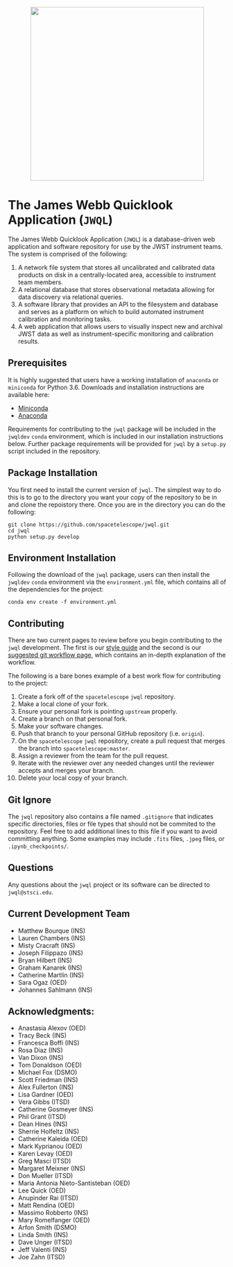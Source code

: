 <p align="center">
  <img src="https://i.imgur.com/MwnjFVM.png" width="400"/>
</p>

# The James Webb Quicklook Application (`JWQL`)

The James Webb Quicklook Application (`JWQL`) is a database-driven web application and software repository for use by the JWST instrument teams.  The system is comprised of the following:
1. A network file system that stores all uncalibrated and calibrated data products on disk in a centrally-located area, accessible to instrument team members.
2. A relational database that stores observational metadata allowing for data discovery via relational queries.
3. A software library that provides an API to the filesystem and database and serves as a platform on which to build automated instrument calibration and monitoring tasks.
4. A web application that allows users to visually inspect new and archival JWST data as well as instrument-specific monitoring and calibration results.

## Prerequisites

It is highly suggested that users have a working installation of `anaconda` or `miniconda` for Python 3.6.  Downloads and installation instructions are  available here:

- [Miniconda](https://conda.io/miniconda.html)
- [Anaconda](https://www.continuum.io/downloads)

Requirements for contributing to the `jwql` package will be included in the `jwqldev` `conda` environment, which is included in our installation instructions below. Further package requirements will be provided for `jwql` by a `setup.py` script included in the repository.

## Package Installation

You first need to install the current version of `jwql`. The simplest way to do this is to go to the directory you want your copy of the repository to be in and clone the repoistory there. Once you are in the directory you can do the following:

```
git clone https://github.com/spacetelescope/jwql.git
cd jwql
python setup.py develop
```

## Environment Installation

Following the download of the `jwql` package, users can then install the `jwqldev` `conda` environment via the `environment.yml` file, which contains all of the dependencies for the project:

```
conda env create -f environment.yml
```


## Contributing

There are two current pages to review before you begin contributing to the `jwql` development. The first is our [style guide](https://github.com/spacetelescope/jwql/blob/master/style_guide/style_guide.md) and the second is our [suggested git workflow page](https://github.com/spacetelescope/jwql/wiki/git-&-GitHub-workflow-for-contributing), which contains an in-depth explanation of the workflow.

The following is a bare bones example of a best work flow for contributing to the project:

1. Create a fork off of the `spacetelescope` `jwql` repository.
2. Make a local clone of your fork.
3. Ensure your personal fork is pointing `upstream` properly.
4. Create a branch on that personal fork.
5. Make your software changes.
6. Push that branch to your personal GitHub repository (i.e. `origin`).
7. On the `spacetelescope` `jwql` repository, create a pull request that merges the branch into `spacetelescope:master`.
8. Assign a reviewer from the team for the pull request.
9. Iterate with the reviewer over any needed changes until the reviewer accepts and merges your branch.
10. Delete your local copy of your branch.


## Git Ignore

The `jwql` repository also contains a file named `.gitignore` that indicates specific directories, files or file types that should not be commited to the repository.  Feel free to add additional lines to this file if you want to avoid committing anything.  Some examples may include `.fits` files, `.jpeg` files, or `.ipynb_checkpoints/`.

## Questions

Any questions about the `jwql` project or its software can be directed to `jwql@stsci.edu`.


## Current Development Team
- Matthew Bourque (INS)
- Lauren Chambers (INS)
- Misty Cracraft (INS)
- Joseph Filippazo (INS)
- Bryan Hilbert (INS)
- Graham Kanarek (INS)
- Catherine Martlin (INS)
- Sara Ogaz (OED)
- Johannes Sahlmann (INS)

## Acknowledgments:
- Anastasia Alexov (OED)
- Tracy Beck (INS)
- Francesca Boffi (INS)
- Rosa Diaz (INS)
- Van Dixon (INS)
- Tom Donaldson (OED)
- Michael Fox (DSMO)
- Scott Friedman (INS)
- Alex Fullerton (INS)
- Lisa Gardner (OED)
- Vera Gibbs (ITSD)
- Catherine Gosmeyer (INS)
- Phil Grant (ITSD)
- Dean Hines (INS)
- Sherrie Holfeltz (INS)
- Catherine Kaleida (OED)
- Mark Kyprianou (OED)
- Karen Levay (OED)
- Greg Masci (ITSD)
- Margaret Meixner (INS)
- Don Mueller (ITSD)
- Maria Antonia Nieto-Santisteban (OED)
- Lee Quick (OED)
- Anupinder Rai (ITSD)
- Matt Rendina (OED)
- Massimo Robberto (INS)
- Mary Romelfanger (OED)
- Arfon Smith (DSMO)
- Linda Smith (INS)
- Dave Unger (ITSD)
- Jeff Valenti (INS)
- Joe Zahn (ITSD)
